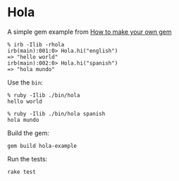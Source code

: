 # Hola

A simple gem example from [How to make your own gem](https://guides.rubygems.org/make-your-own-gem/)

```shell
% irb -Ilib -rhola
irb(main):001:0> Hola.hi("english")
=> "hello world"
irb(main):002:0> Hola.hi("spanish")
=> "hola mundo"
```

Use the `bin`:

```shell
% ruby -Ilib ./bin/hola
hello world

% ruby -Ilib ./bin/hola spanish
hola mundo
```

Build the gem:

```shell
gem build hola-example
```

Run the tests:

```shell
rake test
```

